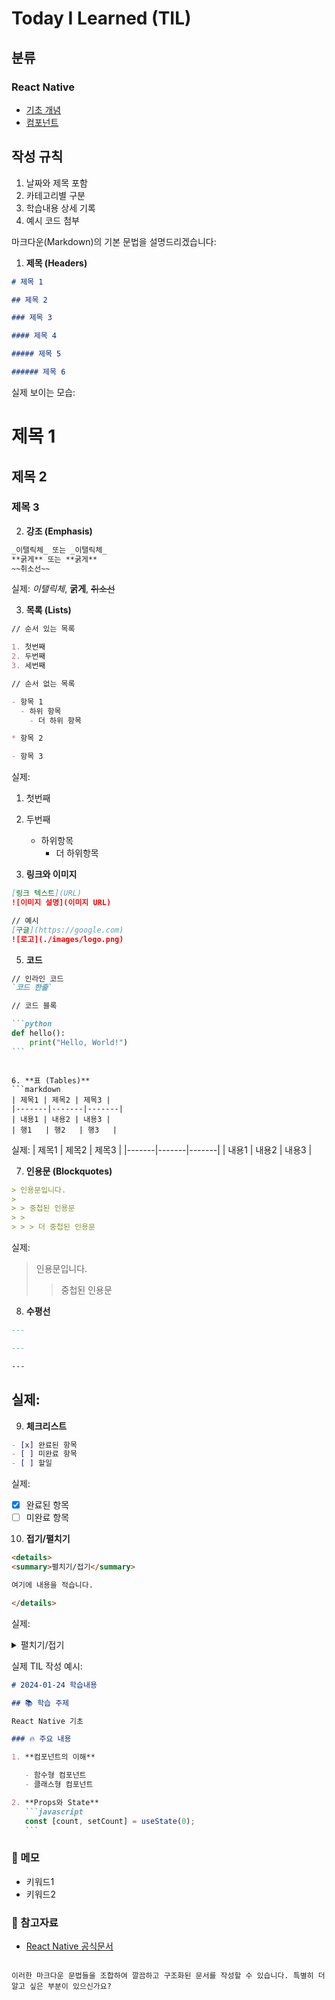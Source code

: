 # Today I Learned (TIL)

## 분류

### React Native

- [기초 개념](ReactNative/2024-01-24-basic-concepts.md)
- [컴포넌트](ReactNative/2024-01-25-components.md)

## 작성 규칙

1. 날짜와 제목 포함
2. 카테고리별 구분
3. 학습내용 상세 기록
4. 예시 코드 첨부

마크다운(Markdown)의 기본 문법을 설명드리겠습니다:

1. **제목 (Headers)**

```markdown
# 제목 1

## 제목 2

### 제목 3

#### 제목 4

##### 제목 5

###### 제목 6
```

실제 보이는 모습:

# 제목 1

## 제목 2

### 제목 3

2. **강조 (Emphasis)**

```markdown
_이탤릭체_ 또는 _이탤릭체_
**굵게** 또는 **굵게**
~~취소선~~
```

실제: _이탤릭체_, **굵게**, ~~취소선~~

3. **목록 (Lists)**

```markdown
// 순서 있는 목록

1. 첫번째
2. 두번째
3. 세번째

// 순서 없는 목록

- 항목 1
  - 하위 항목
    - 더 하위 항목

* 항목 2

- 항목 3
```

실제:

1. 첫번째
2. 두번째

   - 하위항목
     - 더 하위항목

3. **링크와 이미지**

```markdown
[링크 텍스트](URL)
![이미지 설명](이미지 URL)

// 예시
[구글](https://google.com)
![로고](./images/logo.png)
```

5. **코드**

````markdown
// 인라인 코드
`코드 한줄`

// 코드 블록

```python
def hello():
    print("Hello, World!")
```
````

````

6. **표 (Tables)**
```markdown
| 제목1 | 제목2 | 제목3 |
|-------|-------|-------|
| 내용1 | 내용2 | 내용3 |
| 행1   | 행2   | 행3   |
````

실제:
| 제목1 | 제목2 | 제목3 |
|-------|-------|-------|
| 내용1 | 내용2 | 내용3 |

7. **인용문 (Blockquotes)**

```markdown
> 인용문입니다.
>
> > 중첩된 인용문
> >
> > > 더 중첩된 인용문
```

실제:

> 인용문입니다.
>
> > 중첩된 인용문

8. **수평선**

```markdown
---

---

---
```

## 실제:

9. **체크리스트**

```markdown
- [x] 완료된 항목
- [ ] 미완료 항목
- [ ] 할일
```

실제:

- [x] 완료된 항목
- [ ] 미완료 항목

10. **접기/펼치기**

```markdown
<details>
<summary>펼치기/접기</summary>

여기에 내용을 적습니다.

</details>
```

실제:

<details>
<summary>펼치기/접기</summary>

여기에 내용을 적습니다.

</details>

실제 TIL 작성 예시:

````markdown
# 2024-01-24 학습내용

## 📚 학습 주제

React Native 기초

### 🔥 주요 내용

1. **컴포넌트의 이해**

   - 함수형 컴포넌트
   - 클래스형 컴포넌트

2. **Props와 State**
   ```javascript
   const [count, setCount] = useState(0);
   ```
````

### 📝 메모

- 키워드1
- 키워드2

### 📌 참고자료

- [React Native 공식문서](링크)

```

이러한 마크다운 문법들을 조합하여 깔끔하고 구조화된 문서를 작성할 수 있습니다. 특별히 더 알고 싶은 부분이 있으신가요?
```
